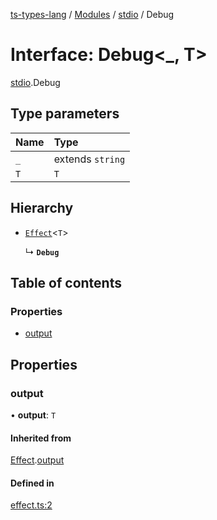 [ts-types-lang](../README.md) / [Modules](../modules.md) / [stdio](../modules/stdio.md) / Debug

# Interface: Debug<_, T\>

[stdio](../modules/stdio.md).Debug

## Type parameters

| Name | Type |
| :------ | :------ |
| `_` | extends `string` |
| `T` | `T` |

## Hierarchy

- [`Effect`](effect.Effect.md)<`T`\>

  ↳ **`Debug`**

## Table of contents

### Properties

- [output](stdio.Debug.md#output)

## Properties

### output

• **output**: `T`

#### Inherited from

[Effect](effect.Effect.md).[output](effect.Effect.md#output)

#### Defined in

[effect.ts:2](https://github.com/phenax/ts-types-runtime-environment/blob/6c7b4f3/stdlib/effect.ts#L2)
